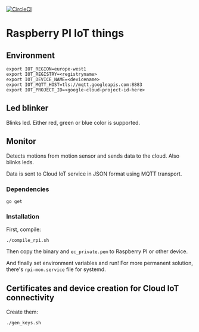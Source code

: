 [![CircleCI](https://circleci.com/gh/saltsa/rpi-iot.svg?style=svg)](https://circleci.com/gh/saltsa/rpi-iot)

# Raspberry PI IoT things

## Environment
```
export IOT_REGION=europe-west1
export IOT_REGISTRY=<registryname>
export IOT_DEVICE_NAME=<devicename>
export IOT_MQTT_HOST=tls://mqtt.googleapis.com:8883
export IOT_PROJECT_ID=<google-cloud-project-id-here>
```
## Led blinker

Blinks led. Either red, green or blue color is supported.

## Monitor

Detects motions from motion sensor and sends data to the cloud. Also blinks leds.

Data is sent to Cloud IoT service in JSON format using MQTT transport.

### Dependencies
```
go get
```

### Installation

First, compile:
```
./compile_rpi.sh
```

Then copy the binary and `ec_private.pem` to Raspberry PI or other device.

And finally set environment variables and run! For more permanent solution,
there's `rpi-mon.service` file for systemd.


## Certificates and device creation for Cloud IoT connectivity

Create them:
```
./gen_keys.sh
```
